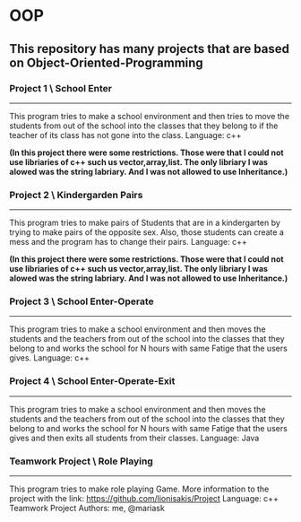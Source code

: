 # OOP #

## This repository has many projects that are based on Object-Oriented-Programming ##

### Project 1 \ School Enter ###
- - - -

   This program tries to make a school environment and then tries to move the students from out of the school into the classes that they belong to if the teacher of its class has not gone into the class. Language: c++
   
   **(In this project there were some restrictions. Those were that I could not use libriaries of c++ such us vector,array,list. The only libriary I was alowed was the string labriary. And I was not allowed to use Inheritance.)**


### Project 2 \ Kindergarden Pairs ###
- - - -
 This program tries to make pairs of Students that are in a kindergarten by trying to make pairs of the opposite sex. Also, those students can create a mess and the program has to change their pairs. Language: c++
 
 **(In this project there were some restrictions. Those were that I could not use libriaries of c++ such us vector,array,list. The only libriary I was alowed was the string labriary. And I was not allowed to use Inheritance.)**
     
### Project 3 \ School Enter-Operate ### 
- - - -
 This program tries to make a school environment and then moves the students and the teachers from out of the school into the classes that they belong to and works the school for N hours with same Fatige that the users gives. Language: c++

### Project 4 \ School Enter-Operate-Exit ### 
- - - -
 This program tries to make a school environment and then moves the students and the teachers from out of the school into the classes that they belong to and works the school for N hours with same Fatige that the users gives and then exits all students from their classes. Language: Java

### Teamwork Project \ Role Playing ### 
- - - -
 This program tries to make role playing Game. More information to the project with the link: https://github.com/lionisakis/Project Language: c++ Teamwork Project Authors: me, @mariask 
